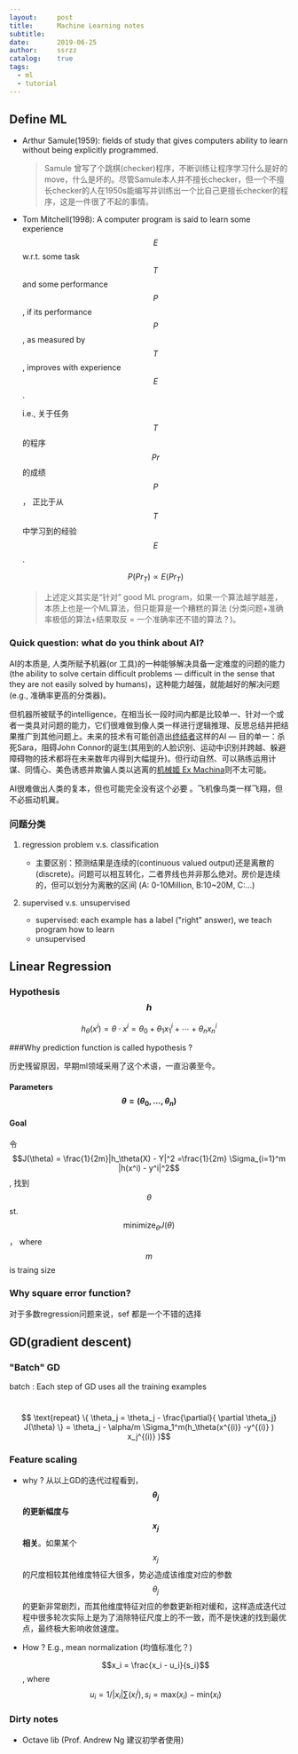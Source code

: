 ```yaml
---
layout:     post
title:      Machine Learning notes
subtitle:   
date:       2019-06-25
author:     ssrzz
catalog: 	true
tags:
  - ml
  - tutorial
---
```


## Define ML

- Arthur Samule(1959): fields of study that gives computers ability to learn without being explicitly programmed. 

  > Samule 曾写了个跳棋(checker)程序，不断训练让程序学习什么是好的move，什么是坏的。尽管Samule本人并不擅长checker，但一个不擅长checker的人在1950s能编写并训练出一个比自己更擅长checker的程序，这是一件很了不起的事情。

* Tom Mitchell(1998): A computer program is said to learn some experience $$E$$ w.r.t. some task $$T$$ and some performance $$P$$, if its performance $$P$$, as measured by $$T$$, improves with experience $$E$$. 

  i.e., 关于任务$$T$$的程序$$Pr$$ 的成绩$$P$$， 正比于从$$T$$中学习到的经验$$E$$. 

  $$P(Pr_T) \propto E(Pr_T)$$

  > 上述定义其实是“针对” good ML program，如果一个算法越学越差，本质上也是一个ML算法，但只能算是一个糟糕的算法 (分类问题+准确率极低的算法+结果取反 = 一个准确率还不错的算法？)。



### Quick question: what do you think about AI?

AI的本质是, 人类所赋予机器(or 工具)的一种能够解决具备一定难度的问题的能力(the ability to solve certain difficult problems — difficult in the sense that they are not easily solved by humans)，这种能力越强，就能越好的解决问题(e.g., 准确率更高的分类器)。 

但机器所被赋予的intelligence，在相当长一段时间内都是比较单一、针对一个或者一类具对问题的能力，它们很难做到像人类一样进行逻辑推理、反思总结并把结果推广到其他问题上。未来的技术有可能创造出[终结者](https://zh.wikipedia.org/zh-hans/终结者)这样的AI — 目的单一：杀死Sara，阻碍John Connor的诞生(其用到的人脸识别、运动中识别并跨越、躲避障碍物的技术都将在未来数年内得到大幅提升)。但行动自然、可以熟练运用计谋、同情心、美色诱惑并欺骗人类以逃离的[机械姬 Ex Machina](https://zh.wikipedia.org/zh-hans/机械姬)则不太可能。

AI很难做出人类的复本，但也可能完全没有这个必要 。飞机像鸟类一样飞翔，但不必振动机翼。

### 问题分类

1. regression problem v.s. classification
   * 主要区别：预测结果是连续的(continuous valued output)还是离散的(discrete)。问题可以相互转化，二者界线也并非那么绝对。房价是连续的，但可以划分为离散的区间 (A: 0-10Million, B:10~20M, C:...)

2. supervised v.s. unsupervised
   * supervised: each example has a label ("right" answer), we teach program how to learn
   * unsupervised



## Linear Regression

### Hypothesis $$h$$

$$h_\theta(x^i) = \theta \cdot x^i =  \theta_0 + \theta_1 x_1^i + \cdots + \theta_n x _n^i$$

###Why prediction function is called hypothesis ?

历史残留原因，早期ml领域采用了这个术语，一直沿袭至今。



#### Parameters $$\theta = (\theta_0, …, \theta_n)$$

#### Goal

令$$J(\theta) = \frac{1}{2m}|h_\theta(X) - Y|^2 =\frac{1}{2m} \Sigma_{i=1}^m |h(x^i) - y^i|^2$$, 找到 $$\theta$$ st.  $$\text{minimize}_{\theta} J(\theta)$$， where $$m$$ is traing size



### Why square error function?

对于多数regression问题来说，sef 都是一个不错的选择





## GD(gradient descent)

### "Batch" GD

batch : Each step of GD uses all the training examples

​	$$ \text{repeat} \{ \theta_j = \theta_j - \frac{\partial}{ \partial \theta_j} J(\theta) \}  = \theta_j - \alpha/m \Sigma_1^m(h_\theta(x^{(i)} -y^{(i)} ) x_j^{(i)} )$$

### Feature scaling 

* why ? 从以上GD的迭代过程看到，**$$\theta_j$$的更新幅度与$$x_j$$相关**。如果某个$$x_j$$的尺度相较其他维度特征大很多，势必造成该维度对应的参数$$\theta_j$$的更新非常剧烈，而其他维度特征对应的参数更新相对缓和，这样造成迭代过程中很多轮次实际上是为了消除特征尺度上的不一致，而不是快速的找到最优点，最终极大影响收敛速度。

* How ? E.g., mean normalization (均值标准化？)

  $$x_i  = \frac{x_i - u_i}{s_i}$$, where $$u_i = 1/|x_i| \sum(x_i^j), s_i = \text{max}(x_i) - \text{min}(x_i)$$







### Dirty notes

* Octave lib (Prof. Andrew Ng 建议初学者使用)